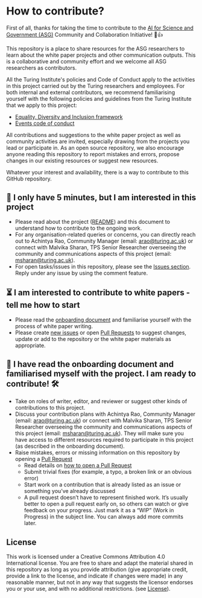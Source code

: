 # How to contribute?

First of all, thanks for taking the time to contribute to the [AI for Science and Government (ASG)](https://www.turing.ac.uk/research/asg) Community and Collaboration Initiative! 🎉👍

This repository is a place to share resources for the ASG researchers to learn about the white paper projects and other communication outputs.
This is a collaborative and community effort and we welcome all ASG researchers as contributors. 

All the Turing Institute's policies and Code of Conduct apply to the activities in this project carried out by the Turing researchers and employees.
For both internal and external contributors, we recommend familiarising yourself with the following policies and guidelines from the Turing Institute that we apply to this project:
- [Equality, Diversity and Inclusion framework](https://www.turing.ac.uk/about-us/equality-diversity-and-inclusion/EDI-framework)
- [Events code of conduct](https://www.turing.ac.uk/events/policies-and-guidelines) 

All contributions and suggestions to the white paper project as well as community activities are invited, especially drawing from the projects you lead or participate in.
As an open source repository, we also encourage anyone reading this repository to report mistakes and errors, propose changes in our existing resources or suggest new resources.

Whatever your interest and availability, there is a way to contribute to this GitHub repository.

🏃 I only have 5 minutes, but I am interested in this project
---
- Please read about the project ([README](./README.md)) and this document to understand how to contribute to the ongoing work.
- For any organisation-related queries or concerns, you can directly reach out to Achintya Rao, Community Manager (email: arao@turing.ac.uk) or connect with Malvika Sharan, TPS Senior Researcher overseeing the community and communications aspects of this project (email: msharan@turing.ac.uk).
- For open tasks/issues in this repository, please see the [Issues section](https://github.com/alan-turing-institute/asg-community/issues).
Reply under any issue by using the comment feature.

⏳ I am interested to contribute to white papers - tell me how to start
---

- Please read the [onboarding document](./onboarding.md) and familiarise yourself with the process of white paper writing.
- Please create [new issues](https://github.com/alan-turing-institute/asg-community/issues/new) or open [Pull Requests](https://github.com/alan-turing-institute/asg-community/pulls) to suggest changes, update or add to the repository or the white paper materials as appropriate.

🎉 I have read the onboarding document and familiarised myself with the project. I am ready to contribute! 🛠
---

- Take on roles of writer, editor, and reviewer or suggest other kinds of contributions to this project.
- Discuss your contribution plans with Achintya Rao, Community Manager (email: arao@turing.ac.uk) or connect with Malvika Sharan, TPS Senior Researcher overseeing the community and communications aspects of this project (email: msharan@turing.ac.uk). They will make sure you have access to different resources required to participate in this project (as described in the onboarding document).
- Raise mistakes, errors or missing information on this repository by opening a [Pull Request](https://github.com/fedenanni/HDS-DiscussionGroup/pulls)
  - Read details on [how to open a Pull Request](https://opensource.guide/how-to-contribute/#opening-a-pull-request)
  - Submit trivial fixes (for example, a typo, a broken link or an obvious error)
  - Start work on a contribution that is already listed as an issue or something you’ve already discussed
  - A pull request doesn’t have to represent finished work. It’s usually better to open a pull request early on, so others can watch or give feedback on your progress. Just mark it as a “WIP” (Work in Progress) in the subject line. You can always add more commits later.

License
---
This work is licensed under a Creative Commons Attribution 4.0 International license. 
You are free to share and adapt the material shared in this repository
as long as you provide attribution (give appropriate credit, provide a link to the license, 
and indicate if changes were made) in any reasonable manner, but not in any way that suggests the 
licensor endorses you or your use, and with no additional restrictions. (see [License](.LICENSE.md)).

